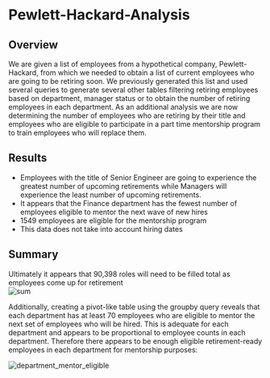 # Pewlett-Hackard-Analysis  
##  Overview  
We are given a list of employees from a hypothetical company, Pewlett-Hackard, from which we needed to obtain a list of current employees who are going to be retiring soon.  We previously generated this list and used several queries to generate several other tables filtering retiring employees based on department, manager status or to obtain the number of retiring employees in each department.  As an additional analysis we are now determining the number of employees who are retiring by their title and employees who are eligible to participate in a part time mentorship program to train employees who will replace them.  

##  Results  
- Employees with the title of Senior Engineer are going to experience the greatest number of upcoming retirements while Managers will experience the least number of upcoming retirements.  
- It appears that the Finance department has the fewest number of employees eligible to mentor the next wave of new hires    
- 1549 employees are eligible for the mentorship program  
- This data does not take into account hiring dates  

## Summary 
Ultimately it appears that 90,398 roles will need to be filled total as employees come up for retirement  
![sum](https://user-images.githubusercontent.com/60231630/141737145-ea04521e-712d-4c00-8773-192ecea46e71.png)  

Additionally, creating a pivot-like table using the groupby query reveals that each department has at least 70 employees who are eligible to mentor the next set of employees who will be hired. This is adequate for each department and appears to be proportional to employee counts in each department. Therefore there appears to be enough eligible retirement-ready employees in each department for mentorship purposes:  

![department_mentor_eligible](https://user-images.githubusercontent.com/60231630/141740874-c1e0627b-94fb-4038-a355-91b708f24e21.png)
